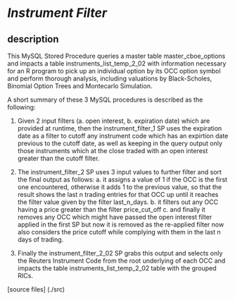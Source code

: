 # *Instrument Filter*

## description

This MySQL Stored Procedure queries a master table master_cboe_options
and impacts a table instruments_list_temp_2_02 with information necessary
for an R program to pick up an individual option by its OCC option symbol
and perform thorough analysis, including valuations by Black-Scholes,
Binomial Option Trees and Montecarlo Simulation.

A short summary of these 3 MySQL procedures is described as the following:
1. Given 2 input filters (a. open interest, b. expiration date)
which are provided at runtime, then the instrument_filter_1 SP uses the
expiration date as a filter to cutoff any instrument code which has an
expirtion date previous to the cutoff date, as well as keeping in the query
output only those instruments which at the close traded with an open interest
greater than the cutoff filter.

2. The instrument_filter_2 SP uses 3 input values to further filter and sort
the final output as follows:
a. it assigns a value of 1 if the OCC is the first one encountered, otherwise
it adds 1 to the previous value, so that the result shows the last n trading
entries for that OCC up until it reaches the filter value given by the filter
last_n_days.
b. it filters out any OCC having a price greater than the filter price_cut_off
c. and finally it removes any OCC which might have passed the open interest
filter applied in the first SP but now it is removed as the re-applied filter
now also considers the price cutoff while complying with them in the last n
days of trading.

3. Finally the instrument_filter_2_02 SP grabs this output and selects only
the Reuters Instrument Code from the root underlying of each OCC and impacts
the table instruments_list_temp_2_02 table with the grouped RICs.

[source files] (./src)
